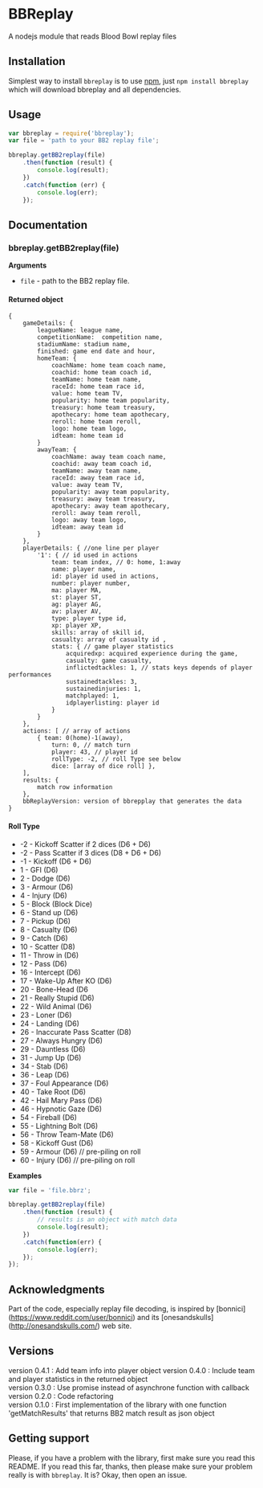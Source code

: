 BBReplay
========
A nodejs module that reads Blood Bowl replay files

## Installation
Simplest way to install `bbreplay` is to use [npm](http://npmjs.org), just `npm
install bbreplay` which will download bbreplay and all dependencies.

## Usage
```javascript
var bbreplay = require('bbreplay');
var file = 'path to your BB2 replay file';

bbreplay.getBB2replay(file)
    .then(function (result) {
        console.log(result);
    })
    .catch(function (err) {
        console.log(err);
    });
```  

## Documentation
### bbreplay.getBB2replay(file)

__Arguments__
+ `file` - path to the BB2 replay file.

#### Returned object
    {
        gameDetails: {
            leagueName: league name,
            competitionName:  competition name,
            stadiumName: stadium name,
            finished: game end date and hour,
            homeTeam: {
                coachName: home team coach name,
                coachid: home team coach id,
                teamName: home team name,
                raceId: home team race id,
                value: home team TV,
                popularity: home team popularity,
                treasury: home team treasury,
                apothecary: home team apothecary,
                reroll: home team reroll,
                logo: home team logo,
                idteam: home team id
            }
            awayTeam: {
                coachName: away team coach name,
                coachid: away team coach id,
                teamName: away team name,
                raceId: away team race id,
                value: away team TV,
                popularity: away team popularity,
                treasury: away team treasury,
                apothecary: away team apothecary,
                reroll: away team reroll,
                logo: away team logo,
                idteam: away team id
            }
        },
        playerDetails: { //one line per player
            '1': { // id used in actions
                team: team index, // 0: home, 1:away
                name: player name,
                id: player id used in actions,
                number: player number,
                ma: player MA,
                st: player ST,
                ag: player AG,
                av: player AV,
                type: player type id,
                xp: player XP,
                skills: array of skill id,
                casualty: array of casualty id ,
                stats: { // game player statistics
                    acquiredxp: acquired experience during the game,
                    casualty: game casualty,
                    inflictedtackles: 1, // stats keys depends of player performances
                    sustainedtackles: 3,
                    sustainedinjuries: 1,
                    matchplayed: 1,
                    idplayerlisting: player id
                }
            }
        },
        actions: [ // array of actions
            { team: 0(home)-1(away), 
                turn: 0, // match turn
                player: 43, // player id
                rollType: -2, // roll Type see below
                dice: [array of dice roll] },
        ],
        results: {
            match row information
        },
        bbReplayVersion: version of bbrepplay that generates the data
    }  

#### Roll Type
+ -2 - Kickoff Scatter if 2 dices (D6 + D6)
+ -2 - Pass Scatter if 3 dices (D8 + D6 + D6)
+ -1 - Kickoff (D6 + D6)
+ 1 - GFI (D6)
+ 2 - Dodge (D6)
+ 3 - Armour (D6)
+ 4 - Injury (D6)
+ 5 - Block (Block Dice)
+ 6 - Stand up (D6)
+ 7 - Pickup (D6)
+ 8 - Casualty (D6)
+ 9 - Catch (D6)
+ 10 - Scatter (D8)
+ 11 - Throw in (D6)
+ 12 - Pass (D6)
+ 16 - Intercept (D6)
+ 17 - Wake-Up After KO (D6)
+ 20 - Bone-Head (D6
+ 21 - Really Stupid (D6)
+ 22 - Wild Animal (D6)
+ 23 - Loner (D6)
+ 24 - Landing (D6)
+ 26 - Inaccurate Pass Scatter (D8)
+ 27 - Always Hungry (D6)
+ 29 - Dauntless (D6)
+ 31 - Jump Up (D6)
+ 34 - Stab (D6)
+ 36 - Leap (D6)
+ 37 - Foul Appearance (D6)
+ 40 - Take Root (D6)
+ 42 - Hail Mary Pass (D6)
+ 46 - Hypnotic Gaze (D6)
+ 54 - Fireball (D6)
+ 55 - Lightning Bolt (D6)
+ 56 - Throw Team-Mate (D6)
+ 58 - Kickoff Gust (D6)
+ 59 - Armour (D6) // pre-piling on roll
+ 60 - Injury (D6) // pre-piling on roll


__Examples__
```js
var file = 'file.bbrz';

bbreplay.getBB2replay(file)
    .then(function (result) {
        // results is an object with match data
        console.log(result);
    })
    .catch(function(err) {
        console.log(err);
    });
});
```
## Acknowledgments
Part of the code, especially replay file decoding, is inspired by [bonnici]
(https://www.reddit.com/user/bonnici) and its [onesandskulls] 
(http://onesandskulls.com/) web site.

## Versions
version 0.4.1 : Add team info into player object 
version 0.4.0 : Include team and player statistics in the returned object  
version 0.3.0 : Use promise instead of asynchrone function with callback  
version 0.2.0 : Code refactoring  
version 0.1.0 : First implementation of the library with one function 
'getMatchResults' that returns BB2 match result as json object

## Getting support
Please, if you have a problem with the library, first make sure you read this
README. If you read this far, thanks, then please make sure your
problem really is with `bbreplay`. It is? Okay, then open an issue.
